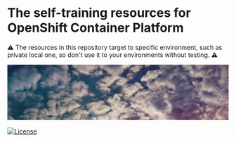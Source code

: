 # The self-training resources for OpenShift Container Platform

:warning: The resources in this repository target to specific environment, such as private local one, so don't use it to your environments without testing. :warning:

![openshift_trainings background](https://github.com/bysnupy/openshift_trainings/blob/master/.images/cloud_background.jpg)


[![License](https://i.creativecommons.org/l/by-nc-nd/4.0/88x31.png)](http://creativecommons.org/licenses/by-nc-nd/4.0/)
